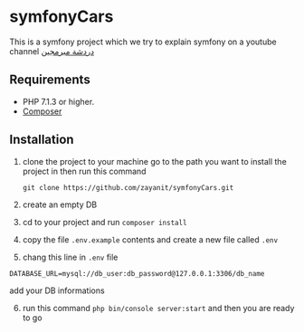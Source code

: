 # symfonyCars
This is a symfony project which we try to explain symfony on a youtube channel [دردشة مبرمجين](https://www.youtube.com/playlist?list=PLeNHHYRfm946d0BvwVF0HRosSjslkn_3Q)

## Requirements
* PHP 7.1.3 or higher.
* [Composer](https://getcomposer.org/)

## Installation

1. clone the project to your machine go to the path you want to install the project in then run this command
     ```
     git clone https://github.com/zayanit/symfonyCars.git
    ```
   
2. create an empty DB
3. cd to your project and run `composer install`
4. copy the file `.env.example` contents and create a new file called `.env`
5. chang this line in `.env` file
```
DATABASE_URL=mysql://db_user:db_password@127.0.0.1:3306/db_name
```
add your DB informations

6. run this command `php bin/console server:start` and then you are ready to go
